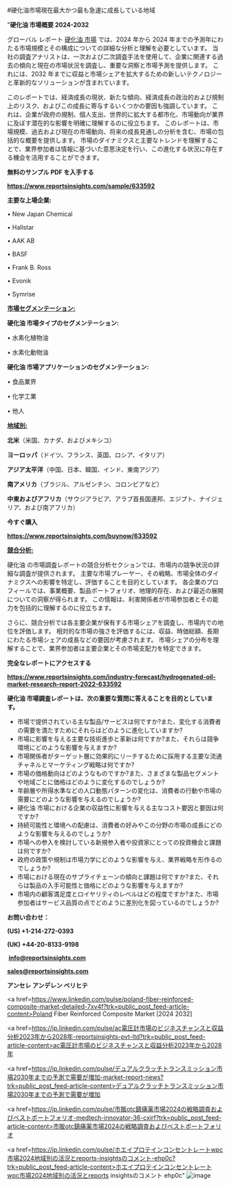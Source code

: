 #硬化油市場現在最大かつ最も急速に成長している地域

"<strong>硬化油 市場概要 2024-2032</strong>

グローバル レポート <a href=https://www.reportsinsights.com/sample/633592>硬化油 市場</a> では、2024 年から 2024 年までの予測年にわたる市場規模とその構成についての詳細な分析と理解を必要としています。 当社の調査アナリストは、一次および二次調査手法を使用して、企業に関連する過去の傾向と現在の市場状況を調査し、重要な洞察と市場予測を提供します。 これには、2032 年までに収益と市場シェアを拡大​​するための新しいテクノロジーと革新的なソリューションが含まれています。

このレポートでは、経済成長の現状、新たな傾向、経済成長の政治的および規制上のリスク、およびこの成長に寄与するいくつかの要因も強調しています。 これは、企業が政府の規制、個人支出、世界的に拡大する都市化、市場動向が業界に及ぼす潜在的な影響を明確に理解するのに役立ちます。 このレポートは、市場規模、過去および現在の市場動向、将来の成長見通しの分析を含む、市場の包括的な概要を提供します。 市場のダイナミクスと主要なトレンドを理解することで、業界参加者は情報に基づいた意思決定を行い、この進化する状況に存在する機会を活用することができます。

<strong><b>無料のサンプル PDF を入手する</b></strong>

<a href=https://www.reportsinsights.com/sample/633592><strong><u>https://www.reportsinsights.com/sample/633592</u></strong></a>

<strong>主要な上場企業:</strong>

• New Japan Chemical

• Hallstar

• AAK AB

• BASF

• Frank B. Ross

• Evonik

• Symrise

<strong><u>市場セグメンテーション</u></strong><strong><u>:</u></strong>

<strong>硬化油 市場タイプのセグメンテーション:</strong>

• 水素化植物油

• 水素化動物油

<strong>硬化油 市場アプリケーションのセグメンテーション:</strong>

• 食品業界

• 化学工業

• 他人

<strong><u>地域別</u></strong><strong><u>:</u></strong>

<strong>北米</strong>（米国、カナダ、およびメキシコ）

<strong>ヨーロッパ</strong>（ドイツ、フランス、英国、ロシア、イタリア）

<strong>アジア太平洋</strong>（中国、日本、韓国、インド、東南アジア）

<strong>南アメリカ</strong>（ブラジル、アルゼンチン、コロンビアなど）

<strong>中東およびアフリカ</strong>（サウジアラビア、アラブ首長国連邦、エジプト、ナイジェリア、および南アフリカ）

<strong>今すぐ購入</strong>

<a href=https://www.reportsinsights.com/buynow/633592><strong><u>https://www.reportsinsights.com/buynow/633592</u></strong></a>

<strong><u>競合分析:</u></strong>

硬化油 の市場調査レポートの競合分析セクションでは、市場内の競争状況の詳細な調査が提供されます。 主要な市場プレーヤー、その戦略、市場全体のダイナミクスへの影響を特定し、評価することを目的としています。 各企業のプロフィールでは、事業概要、製品ポートフォリオ、地理的存在、および最近の展開についての洞察が得られます。 この情報は、利害関係者が市場参加者とその能力を包括的に理解するのに役立ちます。

さらに、競合分析では各主要企業が保有する市場シェアを調査し、市場内での地位を評価します。 相対的な市場の強さを評価するには、収益、時価総額、長期にわたる市場シェアの成長などの要因が考慮されます。 市場シェアの分布を理解することで、業界参加者は主要企業とその市場支配力を特定できます。

<strong>完全なレポートにアクセスする</strong>

<a href=https://www.reportsinsights.com/industry-forecast/hydrogenated-oil-market-research-report-2022-633592><strong><u><b>https://www.reportsinsights.com/industry-forecast/hydrogenated-oil-market-research-report-2022-633592</b></u></strong></a>

<strong><b>硬化油 市場調査レポートは、次の重要な質問に答えることを目的としています。</b></strong>
<ul>
  <li>市場で提供されている主な製品/サービスは何ですか?また、変化する消費者の需要を満たすためにそれらはどのように進化していますか?</li>
  <li>市場に影響を与える主要な技術進歩と革新は何ですか?また、それらは競争環境にどのような影響を与えますか?</li>
  <li>市場関係者がターゲット層に効果的にリーチするために採用する主要な流通チャネルとマーケティング戦略は何ですか?</li>
  <li>市場の価格動向はどのようなものですか?また、さまざまな製品セグメントや地域ごとに価格はどのように変化するのでしょうか?</li>
  <li>年齢層や所得水準などの人口動態パターンの変化は、消費者の行動や市場の需要にどのような影響を与えるのでしょうか?</li>
  <li>硬化油 市場における企業の収益性に影響を与える主なコスト要因と要因は何ですか?</li>
  <li>持続可能性と環境への配慮は、消費者の好みやこの分野の市場の成長にどのような影響を与えるのでしょうか?</li>
  <li>市場への参入を検討している新規参入者や投資家にとっての投資機会と課題は何ですか?</li>
  <li>政府の政策や規制は市場力学にどのような影響を与え、業界戦略を形作るのでしょうか?</li>
  <li>市場における現在のサプライチェーンの傾向と課題は何ですか?また、それらは製品の入手可能性と価格にどのような影響を与えますか?</li>
  <li>市場内の顧客満足度とロイヤリティのレベルはどの程度ですか?また、市場参加者はサービス品質の点でどのように差別化を図っているのでしょうか?</li>
</ul>
<strong>お問い合わせ：</strong>

<strong>(US) +1-214-272-0393</strong>

<strong>(UK) +44-20-8133-9198</strong>

<strong> </strong><a href=info@reportsinsights.com><strong><u>info@reportsinsights.com</u></strong></a>

<a href=sales@reportsinsights.com><strong><u>sales@reportsinsights.com</u></strong></a>

<strong>アンセレ アンデレン ベリヒテ</strong>

<a href=https://www.linkedin.com/pulse/poland-fiber-reinforced-composite-market-detailed-7xv4f?trk=public_post_feed-article-content>Poland Fiber Reinforced Composite Market [2024 2032]</a>

<a href=https://jp.linkedin.com/pulse/ac電圧計市場のビジネスチャンスと収益分析2023年から2028年-reportsinsights-pvt-ltd?trk=public_post_feed-article-content>ac電圧計市場のビジネスチャンスと収益分析2023年から2028年</a>

<a href=https://jp.linkedin.com/pulse/デュアルクラッチトランスミッション市場2030年までの予測で需要が増加-market-report-news?trk=public_post_feed-article-content>デュアルクラッチトランスミッション市場2030年までの予測で需要が増加</a>

<a href=https://jp.linkedin.com/pulse/市販otc鎮痛薬市場2024の戦略調査およびベストポートフォリオ-medtech-innovator-36-cxirf?trk=public_post_feed-article-content>市販otc鎮痛薬市場2024の戦略調査およびベストポートフォリオ</a>

<a href=https://jp.linkedin.com/pulse/ホエイプロテインコンセントレートwpc市場2024地域別の活況とreports-insightsのコメント-ehp0c?trk=public_post_feed-article-content>ホエイプロテインコンセントレートwpc市場2024地域別の活況とreports insightsのコメント ehp0c</a>"
![image](https://github.com/ahaan12367/RIMarket24/assets/158471582/6294a6dc-7a55-4004-9c58-60e4ad54891d)
